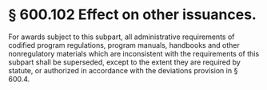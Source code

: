 # § 600.102   Effect on other issuances.

For awards subject to this subpart, all administrative requirements of codified program regulations, program manuals, handbooks and other nonregulatory materials which are inconsistent with the requirements of this subpart shall be superseded, except to the extent they are required by statute, or authorized in accordance with the deviations provision in § 600.4.





